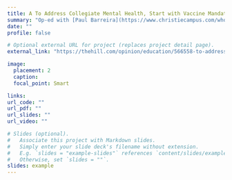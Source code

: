 ```yaml
---
title: A To Address Collegiate Mental Health, Start with Vaccine Mandates and In-Person Classes
summary: "Op-ed with [Paul Barreira](https://www.christiecampus.com/who-we-are/our-team/paul-barreira). August 5th, 2021. *Changing culture around mental health will mean envisioning college as a space where academic excellence is closely intertwined with meaningful social relationships and thriving mental health.*"
date: ""
profile: false

# Optional external URL for project (replaces project detail page).
external_link: "https://thehill.com/opinion/education/566558-to-address-collegiate-mental-health-start-with-vaccine-mandates-and-in"

image:
  placement: 2
  caption: 
  focal_point: Smart

links:
url_code: ""
url_pdf: ""
url_slides: ""
url_video: ""

# Slides (optional).
#   Associate this project with Markdown slides.
#   Simply enter your slide deck's filename without extension.
#   E.g. `slides = "example-slides"` references `content/slides/example-slides.md`.
#   Otherwise, set `slides = ""`.
slides: example
---
```

